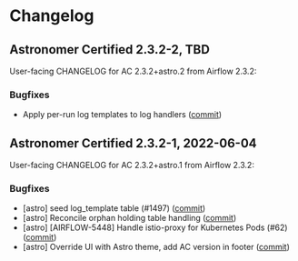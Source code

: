 # Changelog

Astronomer Certified 2.3.2-2, TBD
---------------------------------

User-facing CHANGELOG for AC 2.3.2+astro.2 from Airflow 2.3.2:

### Bugfixes

- Apply per-run log templates to log handlers ([commit](https://github.com/astronomer/airflow/commit/6d6c5aae74f277683271ae5f020cf7f3b3442fff))

Astronomer Certified 2.3.2-1, 2022-06-04
----------------------------------------

User-facing CHANGELOG for AC 2.3.2+astro.1 from Airflow 2.3.2:

### Bugfixes

- [astro] seed log_template table (#1497) ([commit](https://github.com/astronomer/airflow/commit/dfec7125e49b055c6c8d4804e1c38c2037fb2208))
- [astro] Reconcile orphan holding table handling ([commit](https://github.com/astronomer/airflow/commit/26aa422df25efd7252e4c4f38c5d2a4202a1202d))
- [astro] [AIRFLOW-5448] Handle istio-proxy for Kubernetes Pods (#62) ([commit](https://github.com/astronomer/airflow/commit/7f7e45434b28d3b97a6f76d273db715f51f9618f))
- [astro] Override UI with Astro theme, add AC version in footer ([commit](https://github.com/astronomer/airflow/commit/ba0e71fc5a56f1a7767f0ce697d569dd3570e120))
